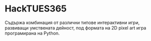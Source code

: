 # HackTUES365
Съдържа комбинация от различни типове интерактивни игри, развиващи умствената дейност, под формата на 2D pixel art игра програмирана на Python.
